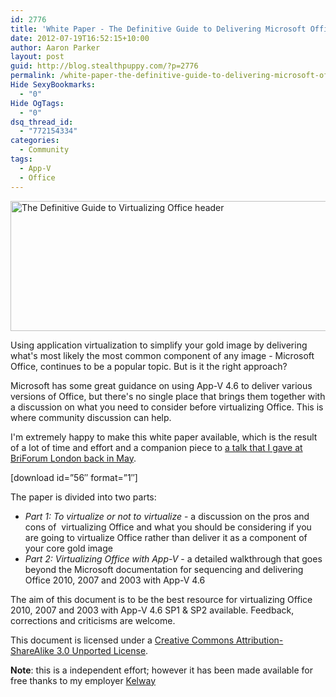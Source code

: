 ```yaml
---
id: 2776
title: 'White Paper - The Definitive Guide to Delivering Microsoft Office with App-V'
date: 2012-07-19T16:52:15+10:00
author: Aaron Parker
layout: post
guid: http://blog.stealthpuppy.com/?p=2776
permalink: /white-paper-the-definitive-guide-to-delivering-microsoft-office-with-app-v/
Hide SexyBookmarks:
  - "0"
Hide OgTags:
  - "0"
dsq_thread_id:
  - "772154334"
categories:
  - Community
tags:
  - App-V
  - Office
---
```

<img class="alignnone  wp-image-2717" title="The Definitive Guide to Virtualizing Office header" src="http://stealthpuppy.com/wp-content/uploads/2012/05/Screen-Shot-2012-05-18-at-13.52.51.png" alt="The Definitive Guide to Virtualizing Office header" width="660" height="208" srcset="https://stealthpuppy.com/wp-content/uploads/2012/05/Screen-Shot-2012-05-18-at-13.52.51.png 778w, https://stealthpuppy.com/wp-content/uploads/2012/05/Screen-Shot-2012-05-18-at-13.52.51-150x47.png 150w, https://stealthpuppy.com/wp-content/uploads/2012/05/Screen-Shot-2012-05-18-at-13.52.51-300x94.png 300w" sizes="(max-width: 660px) 100vw, 660px" />

Using application virtualization to simplify your gold image by delivering what's most likely the most common component of any image - Microsoft Office, continues to be a popular topic. But is it the right approach?

Microsoft has some great guidance on using App-V 4.6 to deliver various versions of Office, but there's no single place that brings them together with a discussion on what you need to consider before virtualizing Office. This is where community discussion can help.

I'm extremely happy to make this white paper available, which is the result of a lot of time and effort and a companion piece to [a talk that I gave at BriForum London back in May](http://stealthpuppy.com/community/briforum-talk-office-and-app-v/).

<p class="important">
  [download id=&#8221;56&#8243; format=&#8221;1&#8243;]
</p>

The paper is divided into two parts:

  * _Part 1: To virtualize or not to virtualize_ - a discussion on the pros and cons of  virtualizing Office and what you should be considering if you are going to virtualize Office rather than deliver it as a component of your core gold image
  * _Part 2: Virtualizing Office with App-V_ - a detailed walkthrough that goes beyond the Microsoft documentation for sequencing and delivering Office 2010, 2007 and 2003 with App-V 4.6

The aim of this document is to be the best resource for virtualizing Office 2010, 2007 and 2003 with App-V 4.6 SP1 & SP2 available. Feedback, corrections and criticisms are welcome.

This document is licensed under a [Creative Commons Attribution-ShareAlike 3.0 Unported License](http://creativecommons.org/licenses/by-sa/3.0/).

**Note**: this is a independent effort; however it has been made available for free thanks to my employer [Kelway](http://www.kelway.co.uk/)